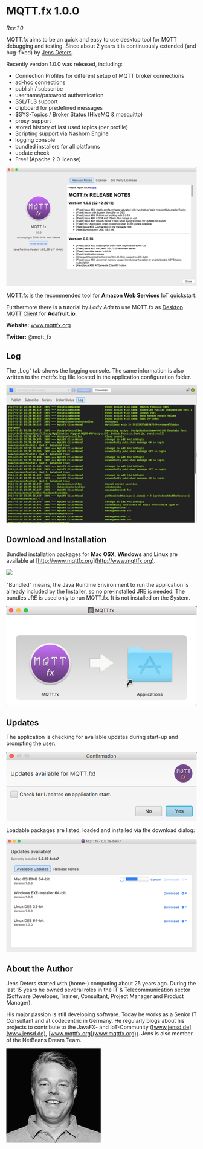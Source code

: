 # MQTT.fx 1.0.0
*Rev.1.0*

MQTT.fx aims to be an quick and easy to use desktop tool for MQTT debugging and testing.
Since about 2 years it is continuously extended (and bug-fixed) by [Jens Deters](http://www.jensd.de).

Recently version 1.0.0 was released, including:

* Connection Profiles for different setup of MQTT broker connections
* ad-hoc connections
* publish / subscribe
* username/password authentication 
* SSL/TLS support
* clipboard for predefined messages
* $SYS-Topics / Broker Status (HiveMQ & mosquitto)
* proxy-support
* stored history of last used topics (per profile)
* Scripting support via Nashorn Engine
* logging console
* bundled installers for all platforms
* update check
* Free! (Apache 2.0 license)

![](mqttfx_about.png)

MQTT.fx is the recommended tool for **Amazon Web Services** IoT [quickstart](http://docs.aws.amazon.com/iot/latest/developerguide/verify-pub-sub.html).

Furthermore there is a tutorial by *Lady Ada* to use MQTT.fx as 
[Desktop MQTT Client]( 
https://learn.adafruit.com/desktop-mqtt-client-for-adafruit-io/overview) for **Adafruit.io**.

**Website:** www.mqttfx.org

**Twitter:** @mqtt_fx











## Log
The „Log“ tab shows the logging console.
The same information is also written to the mqttfx.log file located in the application configuration folder.

![](mqttfx_log_1.png)

## Download and Installation
Bundled installation packages for **Mac OSX**, **Windows** and **Linux** are available at [http://www.mqttfx.org](http://www.mqttfx.org).

![](mqttfx_mqttfxorg_1.png)

"Bundled" means, the Java Runtime Environment to run the application is already included by the Installer, so no pre-installed JRE is needed. The bundles JRE is used only to run MQTT.fx. It is not installed on the System.

![](mqttfx_install_1.png)

 
## Updates
The application is checking for available updates during start-up and prompting the user:

![](mqttfx_updates_1.png)

Loadable packages are listed, loaded and installed via the download dialog:

![](mqttfx_updates_2.png)

## About the Author
Jens Deters started with (home-) computing about 25 years ago. During the last 15 years he owned several roles in the IT & Telecommunication sector (Software Developer, Trainer, Consultant, Project Manager and Product Manager).

His major passion is still developing software. Today he works as a Senior IT Consultant and at codecentric in Germany. He regularly blogs about his projects to contribute to the JavaFX- and IoT-Community ([www.jensd.de](www.jensd.de), [www.mqttfx.org](www.mqttfx.org)). Jens is also member of the NetBeans Dream Team.

![](Jens_Deters_cc_profil_center_w250px.jpeg)




